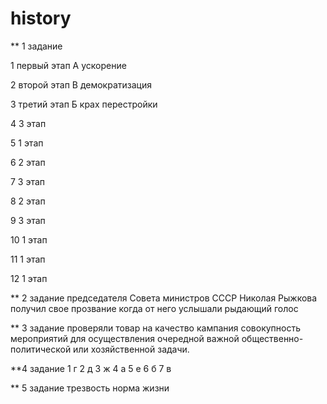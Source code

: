 # history
** 1 задание
 
 1 первый этап А ускорение 
 
 2 второй этап В демократизация 
 
 3 третий этап Б крах перестройки 
 
 4 3 этап 
 
 5 1 этап
 
 6 2 этап
 
 7 3 этап 
 
 8 2 этап
 
 9 3 этап
 
 10 1 этап

 11 1 этап
 
 12 1 этап

** 2 задание
 председателя Совета министров СССР Николая Рыжкова
получил свое прозвание когда от него услышали рыдающий голос 

** 3 задание
проверяли товар на качество 
кампания совокупность мероприятий для осуществления очередной важной общественно-политической или хозяйственной задачи.

**4 задание
1 г 
2 д
3 ж 
4 а
5 е 
6 б 
7 в
 
 ** 5 задание
трезвость норма жизни

